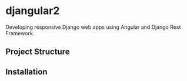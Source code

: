 # djangular2
Developing responsive Django web apps using Angular and Django Rest Framework.

## Project Structure

## Installation
